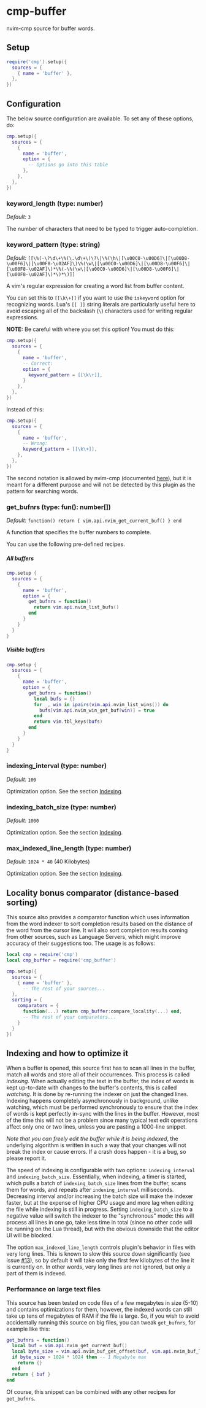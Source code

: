 # cmp-buffer

nvim-cmp source for buffer words.

## Setup

```lua
require('cmp').setup({
  sources = {
    { name = 'buffer' },
  },
})
```

## Configuration

The below source configuration are available. To set any of these options, do:

```lua
cmp.setup({
  sources = {
    {
      name = 'buffer',
      option = {
        -- Options go into this table
      },
    },
  },
})
```


### keyword_length (type: number)

_Default:_ `3`

The number of characters that need to be typed to trigger auto-completion.


### keyword_pattern (type: string)

_Default:_ `[[\%(-\?\d\+\%(\.\d\+\)\?\|\%(\h\|[\u00C0-\u00D6]\|[\u00D8-\u00F6]\|[\u00F8-\u02AF]\)\%(\w\|[\u00C0-\u00D6]\|[\u00D8-\u00F6]\|[\u00F8-\u02AF]\)*\%(-\%(\w\|[\u00C0-\u00D6]\|[\u00D8-\u00F6]\|[\u00F8-\u02AF]\)*\)*\)]]`

A vim's regular expression for creating a word list from buffer content.

You can set this to `[[\k\+]]` if you want to use the `iskeyword` option for recognizing words.
Lua's `[[ ]]` string literals are particularly useful here to avoid escaping all of the backslash
(`\`) characters used for writing regular expressions.

**NOTE:** Be careful with where you set this option! You must do this:

```lua
cmp.setup({
  sources = {
    {
      name = 'buffer',
      -- Correct:
      option = {
        keyword_pattern = [[\k\+]],
      }
    },
  },
})
```

Instead of this:

```lua
cmp.setup({
  sources = {
    {
      name = 'buffer',
      -- Wrong:
      keyword_pattern = [[\k\+]],
    },
  },
})
```

The second notation is allowed by nvim-cmp (documented [here](https://github.com/hrsh7th/nvim-cmp#sourcesnumberkeyword_pattern-type-string)), but it is meant for a different purpose and will not be detected by this plugin as the pattern for searching words.


### get_bufnrs (type: fun(): number[])

_Default:_ `function() return { vim.api.nvim_get_current_buf() } end`

A function that specifies the buffer numbers to complete.

You can use the following pre-defined recipes.

##### All buffers

```lua
cmp.setup {
  sources = {
    {
      name = 'buffer',
      option = {
        get_bufnrs = function()
          return vim.api.nvim_list_bufs()
        end
      }
    }
  }
}
```

##### Visible buffers

```lua
cmp.setup {
  sources = {
    {
      name = 'buffer',
      option = {
        get_bufnrs = function()
          local bufs = {}
          for _, win in ipairs(vim.api.nvim_list_wins()) do
            bufs[vim.api.nvim_win_get_buf(win)] = true
          end
          return vim.tbl_keys(bufs)
        end
      }
    }
  }
}

```


### indexing_interval (type: number)

_Default:_ `100`

Optimization option. See the section [Indexing](#indexing-and-how-to-optimize-it).


### indexing_batch_size (type: number)

_Default:_ `1000`

Optimization option. See the section [Indexing](#indexing-and-how-to-optimize-it).


### max_indexed_line_length (type: number)

_Default:_ `1024 * 40` (40 Kilobytes)

Optimization option. See the section [Indexing](#indexing-and-how-to-optimize-it).


## Locality bonus comparator (distance-based sorting)

This source also provides a comparator function which uses information from the word indexer
to sort completion results based on the distance of the word from the cursor line. It will also
sort completion results coming from other sources, such as Language Servers, which might improve
accuracy of their suggestions too. The usage is as follows:

```lua
local cmp = require('cmp')
local cmp_buffer = require('cmp_buffer')

cmp.setup({
  sources = {
    { name = 'buffer' },
      -- The rest of your sources...
  },
  sorting = {
    comparators = {
      function(...) return cmp_buffer:compare_locality(...) end,
      -- The rest of your comparators...
    }
  }
})
```


## Indexing and how to optimize it

When a buffer is opened, this source first has to scan all lines in the buffer, match all words
and store all of their occurrences. This process is called _indexing_. When actually editing the
text in the buffer, the index of words is kept up-to-date with changes to the buffer's contents,
this is called _watching_. It is done by re-running the indexer on just the changed lines.
Indexing happens completely asynchronously in background, unlike watching, which must be performed
synchronously to ensure that the index of words is kept perfectly in-sync with the lines in the
buffer. However, most of the time this will not be a problem since many typical text edit
operations affect only one or two lines, unless you are pasting a 1000-line snippet.

_Note that you can freely edit the buffer while it is being indexed_, the underlying algorithm is
written in such a way that your changes will not break the index or cause errors. If a crash does
happen - it is a bug, so please report it.

The speed of indexing is configurable with two options: `indexing_interval` and
`indexing_batch_size`. Essentially, when indexing, a timer is started, which pulls a batch of
`indexing_batch_size` lines from the buffer, scans them for words, and repeats after
`indexing_interval` milliseconds. Decreasing interval and/or increasing the batch size will make
the indexer faster, but at the expense of higher CPU usage and more lag when editing the file
while indexing is still in progress. Setting `indexing_batch_size` to a negative value will switch
the indexer to the "synchronous" mode: this will process all lines in one go, take less time in
total (since no other code will be running on the Lua thread), but with the obvious downside that
the editor UI will be blocked.

The option `max_indexed_line_length` controls plugin's behavior in files with very long lines.
This is known to slow this source down significantly (see issue [#13](https://github.com/hrsh7th/cmp-buffer/issues/13)),
so by default it will take only the first few kilobytes of the line it is currently on. In other
words, very long lines are not ignored, but only a part of them is indexed.

### Performance on large text files

This source has been tested on code files of a few megabytes in size (5-10) and contains
optimizations for them, however, the indexed words can still take up tens of megabytes of RAM if
the file is large. So, if you wish to avoid accidentally running this source on big files, you
can tweak `get_bufnrs`, for example like this:

```lua
get_bufnrs = function()
  local buf = vim.api.nvim_get_current_buf()
  local byte_size = vim.api.nvim_buf_get_offset(buf, vim.api.nvim_buf_line_count(buf))
  if byte_size > 1024 * 1024 then -- 1 Megabyte max
    return {}
  end
  return { buf }
end
```

Of course, this snippet can be combined with any other recipes for `get_bufnrs`.
